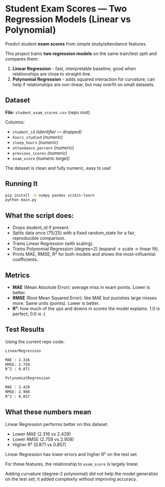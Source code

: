 # Student Exam Scores — Two Regression Models (Linear vs Polynomial)

Predict student **exam scores** from simple study/attendance features.

This project trains **two regression models** on the same train/test split and compares them:

1) **Linear Regression** - fast, interpretable baseline; good when relationships are close to straight-line.
2) **Polynomial Regression** - adds squared interaction for curvature; can help if relationships are non-linear, but may overfit on small datasets.


## Dataset

**File:** `student_exam_scores.csv` (repo root)

Columns:
- `student_id` *(identifier — dropped)*
- `hours_studied` *(numeric)*
- `sleep_hours` *(numeric)*
- `attendance_percent` *(numeric)*
- `previous_scores` *(numeric)*
- `exam_score` *(numeric target)*

The dataset is clean and fully numeric, easy to use!


## Running It

```bash
pip install -U numpy pandas scikit-learn
python main.py
```

## What the script does:

- Drops student_id if present.
- Splits data once (75/25) with a fixed random_state for a fair, reproducible comparison.
- Trains Linear Regression (with scaling).
- Trains Polynomial Regression (degree=2) (expand → scale → linear fit).
- Prints MAE, RMSE, R² for both models and shows the most-influential coefficients.

## Metrics

- **MAE** (Mean Absolute Error): average miss in exam points. Lower is better.
- **RMSE** (Root Mean Squared Error): like MAE but punishes large misses more. Same units (points). Lower is better.
- **R²**: how much of the ups and downs in scores the model explains. 1.0 is perfect; 0.0 is :(

## Test Results 
Using the current repo code:

```bash
LinearRegression

MAE : 2.316
RMSE: 2.759
R^2 : 0.871
```

```bash
PolynomialRegression

MAE : 2.429
RMSE: 2.908
R^2 : 0.857
```

## What these numbers mean

Linear Regression performs better on this dataset.
- Lower MAE (2.316 vs 2.429)
- Lower RMSE (2.759 vs 2.908)
- Higher R² (0.871 vs 0.857)

Linear Regression has lower errors and higher R² on the test set.

For these features, the relationship to `exam_score` is largely linear. 

Adding curvature (degree-2 polynomial) did not help the model generalize on the test set; it added complexity without improving accuracy.
